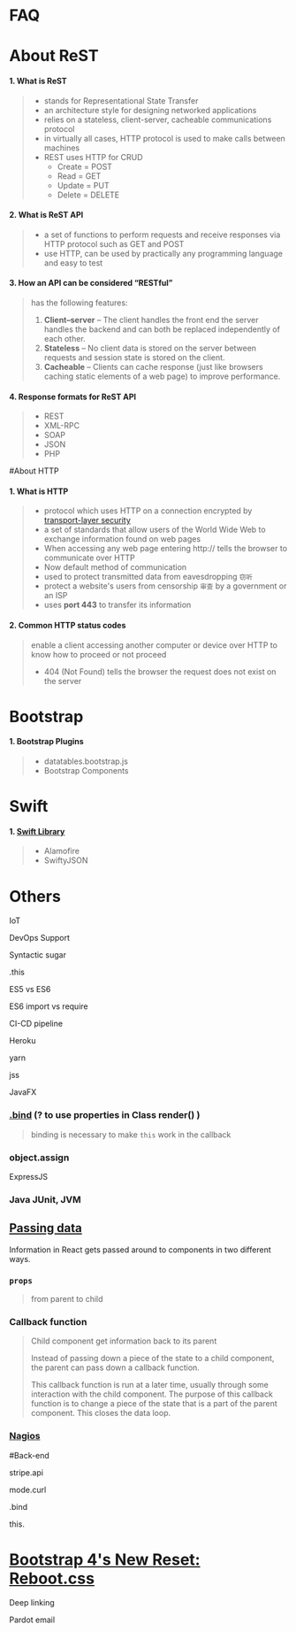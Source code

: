 # FAQ

# About ReST

#### 1. What is ReST

> * stands for Representational State Transfer
> * an architecture style for designing networked applications
> * relies on a stateless, client-server, cacheable communications protocol
> * in virtually all cases, HTTP protocol is used to make calls between machines
> * REST uses HTTP for CRUD
>   * Create = POST
>   * Read = GET
>   * Update = PUT
>   * Delete = DELETE



#### 2. What is ReST API

> * a set of functions to perform requests and receive responses via HTTP protocol such as GET and POST
> * use HTTP, can be used by practically any programming language and easy to test



#### 3. How an API can be considered “RESTful”

> has the following features:
>
> 1. **Client–server** – The client handles the front end the server handles the backend and can both be replaced independently of each other.
> 2. **Stateless** – No client data is stored on the server between requests and session state is stored on the client.
> 3. **Cacheable** – Clients can cache response (just like browsers caching static elements of a web page) to improve performance.



#### 4. Response formats for ReST API

> * REST
> * XML-RPC
> * SOAP
> * JSON
> * PHP



#About HTTP

#### 1. What is HTTP

> * protocol which uses HTTP on a connection encrypted by [transport-layer security](https://www.computerhope.com/jargon/t/tls.htm)
> * a set of standards that allow users of the World Wide Web to exchange information found on web pages
> * When accessing any web page entering http:// tells the browser to communicate over HTTP
> * Now default method of communication
> * used to protect transmitted data from eavesdropping `窃听`
> * protect a website's users from censorship `审查` by a government or an ISP
> * uses **port 443** to transfer its information



#### 2. Common HTTP status codes

> enable a client accessing another computer or device over HTTP to know how to proceed or not proceed
>
> * 404 (Not Found) tells the browser the request does not exist on the server



# Bootstrap

#### 1. Bootstrap Plugins

> * datatables.bootstrap.js
> * Bootstrap Components



# Swift

#### 1. [Swift Library](https://infinum.co/the-capsized-eight/top-10-ios-swift-libraries-every-ios-developer-should-know-about)

> * Alamofire
> * SwiftyJSON



# Others

IoT



DevOps Support



Syntactic sugar



.this



ES5 vs ES6



ES6 import vs require



CI-CD  pipeline



Heroku



yarn



jss



JavaFX





### [.bind](https://reactjs.org/docs/handling-events) (? to use properties in Class render() )

> binding is necessary to make `this` work in the callback



### object.assign



ExpressJS



### Java JUnit, JVM



## [Passing data](https://medium.com/@thejasonfile/callback-functions-in-react-e822ebede766)

Information in React gets passed around to components in two different ways. 

### `props`

> from parent to child

### Callback function

> Child component get information back to its parent
>
> Instead of passing down a piece of the state to a child component, the parent can pass down a callback function.
>
> This callback function is run at a later time, usually through some interaction with the child component. The purpose of this callback function is to change a piece of the state that is a part of the parent component. This closes the data loop.



### [Nagios](https://www.nagios.org/)

#Back-end

stripe.api

mode.curl

.bind

this.



# [Bootstrap 4's New Reset: Reboot.css](https://scotch.io/tutorials/a-look-at-bootstrap-4s-new-reset-rebootcss)

Deep linking

Pardot email